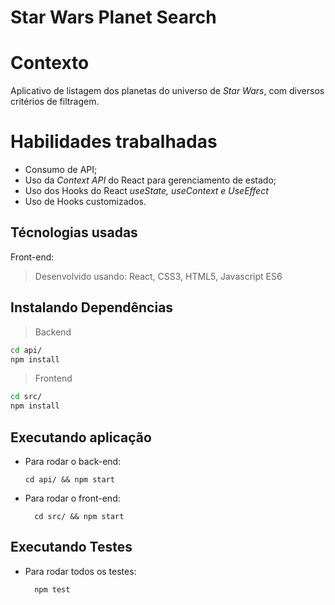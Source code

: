 # Star Wars Planet Search

# Contexto
Aplicativo de listagem dos planetas do universo de *Star Wars*, com diversos critérios de filtragem.

# Habilidades trabalhadas
* Consumo de API;
* Uso da *Context API* do React para gerenciamento de estado;
* Uso dos Hooks do React *useState, useContext e UseEffect*
* Uso de Hooks customizados.

## Técnologias usadas

Front-end:
> Desenvolvido usando: React, CSS3, HTML5, Javascript ES6


## Instalando Dependências

> Backend
```bash
cd api/ 
npm install
``` 
> Frontend
```bash
cd src/
npm install
``` 
## Executando aplicação

* Para rodar o back-end:

  ```
  cd api/ && npm start
  ```
* Para rodar o front-end:

  ```
    cd src/ && npm start
  ```

## Executando Testes

* Para rodar todos os testes:

  ```
    npm test
  ```
